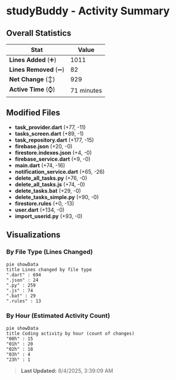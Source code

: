 # studyBuddy - Activity Summary 

## Overall Statistics

| Stat                   | Value                                                             |
| ---------------------- | ----------------------------------------------------------------- |
| **Lines Added** (➕)   | 1011                                          |
| **Lines Removed** (➖) | 82                                        |
| **Net Change** (↕)    | 929                |
| **Active Time** (⌚)   | 71 minutes |


## Modified Files
- **task_provider.dart** (+77, -11)
- **tasks_screen.dart** (+89, -1)
- **task_repository.dart** (+177, -15)
- **firebase.json** (+20, -0)
- **firestore.indexes.json** (+4, -0)
- **firebase_service.dart** (+9, -0)
- **main.dart** (+74, -16)
- **notification_service.dart** (+65, -26)
- **delete_all_tasks.py** (+76, -0)
- **delete_all_tasks.js** (+74, -0)
- **delete_tasks.bat** (+29, -0)
- **delete_tasks_simple.py** (+90, -0)
- **firestore.rules** (+0, -13)
- **user.dart** (+134, -0)
- **import_userid.py** (+93, -0)

## Visualizations

### By File Type (Lines Changed)

```mermaid
pie showData
title Lines changed by file type
".dart" : 694
".json" : 24
".py" : 259
".js" : 74
".bat" : 29
".rules" : 13
```

### By Hour (Estimated Activity Count)

```mermaid
pie showData
title Coding activity by hour (count of changes)
"00h" : 15
"01h" : 20
"02h" : 18
"03h" : 4
"23h" : 1
```


> **Last Updated:** 8/4/2025, 3:39:09 AM